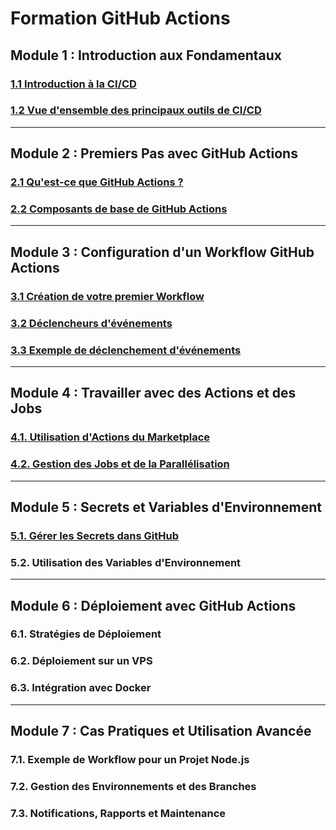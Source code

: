 # Formation GitHub Actions 

## Module 1 : Introduction aux Fondamentaux
### [1.1 Introduction à la CI/CD](./introduction-ci-cd.md)
### [1.2 Vue d'ensemble des principaux outils de CI/CD](./outils-ci-cd.md)

---

## Module 2 : Premiers Pas avec GitHub Actions
### [2.1 Qu'est-ce que GitHub Actions ?](./introduction-github-actions.md)
### [2.2 Composants de base de GitHub Actions](./composants-github-actions.md)

---

## Module 3 : Configuration d'un Workflow GitHub Actions
### [3.1 Création de votre premier Workflow](./creation-premier-worflow.md)
### [3.2 Déclencheurs d'événements](./declencheurs-evenements-github-actions.md)
### [3.3 Exemple de déclenchement d'événements](./exemple-declenchement-github-actions.md)

---

## Module 4 : Travailler avec des Actions et des Jobs
### [4.1. Utilisation d'Actions du Marketplace](./utilisation-actions-marketplace-github.md)
### [4.2. Gestion des Jobs et de la Parallélisation](./gestion-parallelisation-jobs-github-actions.md)

---

## Module 5 : Secrets et Variables d'Environnement
### [5.1. Gérer les Secrets dans GitHub](./gerer-secrets-github.md)
### 5.2. Utilisation des Variables d'Environnement

---

## Module 6 : Déploiement avec GitHub Actions
### 6.1. Stratégies de Déploiement
### 6.2. Déploiement sur un VPS
### 6.3. Intégration avec Docker

---

## Module 7 : Cas Pratiques et Utilisation Avancée
### 7.1. Exemple de Workflow pour un Projet Node.js
### 7.2. Gestion des Environnements et des Branches
### 7.3. Notifications, Rapports et Maintenance
